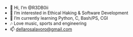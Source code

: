 - 👋 Hi, I’m @R3DB0ii
- 👀 I’m interested in Ethical Haking & Software Development
- 🌱 I’m currently learning Python, C, Bash/PS, CGI
- 🎶 Love music, sports and engineering
- 📫 dellarosalavoro@gmail.com

<!---
R3DB0ii/R3DB0ii is a ✨ special ✨ repository because its `README.md` (this file) appears on your GitHub profile.
You can click the Preview link to take a look at your changes.
--->
